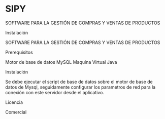 # SIPY
SOFTWARE PARA LA GESTIÓN DE COMPRAS Y VENTAS DE PRODUCTOS

Instalación

SOFTWARE PARA LA GESTIÓN DE COMPRAS Y VENTAS DE PRODUCTOS

Prerequisitos

Motor de base de datos MySQL
Maquina Virtual Java

Instalación

Se debe ejecutar el script de base de datos sobre el motor de base de datos de Mysql, seguidamente configurar los parametros de red para la conexión con este servidor desde el aplicativo.

Licencia

Comercial
